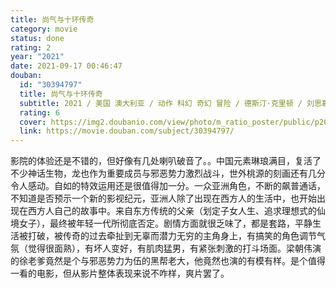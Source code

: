 ```yaml
---
title: 尚气与十环传奇
category: movie
status: done
rating: 2
year: "2021"
date: 2021-09-17 00:46:47
douban:
  id: "30394797"
  title: 尚气与十环传奇
  subtitle: 2021 / 美国 澳大利亚 / 动作 科幻 奇幻 冒险 / 德斯汀·克里顿 / 刘思慕 梁朝伟
  rating: 6
  cover: https://img2.doubanio.com/view/photo/m_ratio_poster/public/p2674321872.jpg
  link: https://movie.douban.com/subject/30394797/
---
```


影院的体验还是不错的，但好像有几处喇叭破音了。。中国元素琳琅满目，复活了不少神话生物，龙也作为重要成员与邪恶势力激烈战斗，世外桃源的刻画还有几分令人感动。自如的特效运用还是很值得加一分。一众亚洲角色，不断的飙普通话，不知道是否预示一个新的影视纪元，亚洲人除了出现在西方人的生活中，也开始出现在西方人自己的故事中。来自东方传统的父亲（划定子女人生、追求理想式的仙境女子），最终被年轻一代所彻底否定。剧情方面就很乏味了，都是套路，平静生活被打破，被传奇的过去牵扯到无辜而潜力无穷的主角身上，有搞笑的角色调节气氛（觉得很面熟），有坏人变好，有肌肉猛男，有紧张刺激的打斗场面。梁朝伟演的徐老爹竟然是个与邪恶势力为伍的黑帮老大，他竟然也演的有模有样。是个值得一看的电影，但从影片整体表现来说不咋样，爽片罢了。